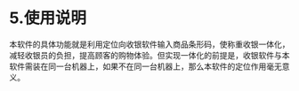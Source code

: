 # 5.使用说明

本软件的具体功能就是利用定位向收银软件输入商品条形码，使称重收银一体化，减轻收银员的负担，提高顾客的购物体验。但实现一体化的前提是，收银软件与本软件需装在同一台机器上，如果不在同一台机器上，那么本软件的定位作用毫无意义。